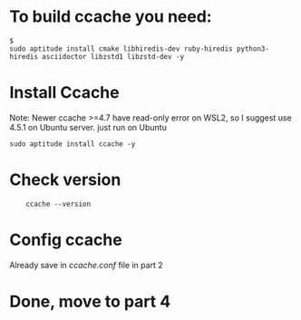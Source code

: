 # To build ccache you need:

	$ 
	sudo aptitude install cmake libhiredis-dev ruby-hiredis python3-hiredis asciidoctor libzstd1 libzstd-dev -y

# Install Ccache

Note: Newer ccache >=4.7 have read-only error on WSL2, so I suggest use 4.5.1 on Ubuntu server.
just run on Ubuntu

```
sudo aptitude install ccache -y
```

# Check version
```
	ccache --version
```

# Config ccache 

Already save in *ccache.conf* file in part 2

# Done, move to part 4
